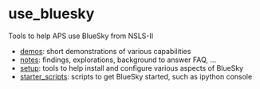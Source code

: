 # use_bluesky
Tools to help APS use BlueSky from NSLS-II

* [demos](demos/README.md): short demonstrations of various capabilities
* [notes](notes/README.md): findings, explorations, background to answer FAQ, ...
* [setup](setup/README.md): tools to help install and configure various aspects of BlueSky
* [starter_scripts](starter_scripts/README.md): scripts to get BlueSky started, such as ipython console
